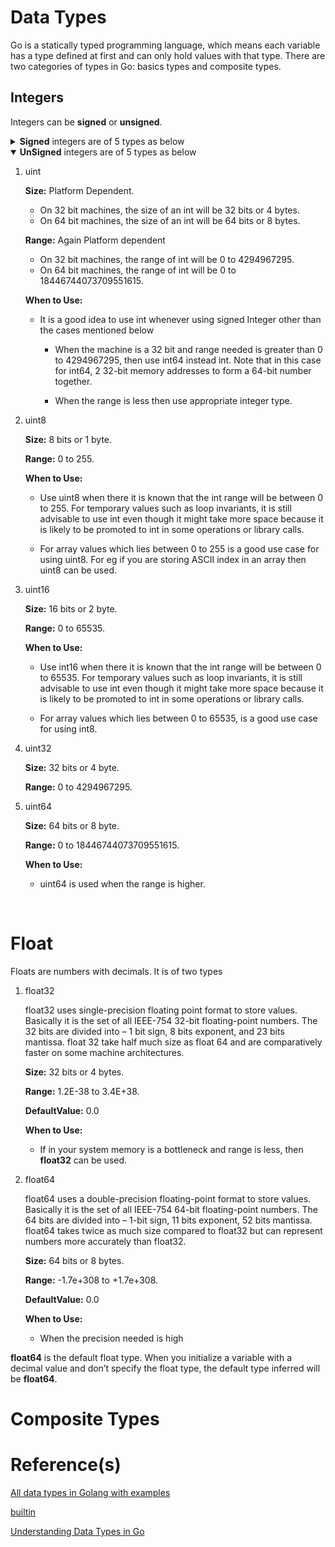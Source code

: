 # Data Types

Go is a statically typed programming language, which means each variable has a type defined at first and can only hold values with that type. There are two categories of types in Go: basics types and composite types.

## Integers

Integers can be **signed** or **unsigned**.

<details>

<summary open><b>Signed</b> integers are of 5 types as below</summary>

1. int

   **Size:** Platform Dependent.

   - On 32 bit machines, the size of an int will be 32 bits or 4 bytes.
   - On 64 bit machines, the size of an int will be 64 bits or 8 bytes.

   **Range:** Again Platform dependent

   - On 32 bit machines, the range of int will be -2147483648 to 2147483647.
   - On 64 bit machines, the range of int will be -9223372036854775808 to 9223372036854775807.

   **When to Use:**

   - It is a good idea to use int whenever using signed Integer other than the cases mentioned below

     - When the machine is a 32 bit and range needed is greater than -2147483648 to 2147483647, then use int64 instead int. Note that in this case for int64, 2 32-bit memory addresses to form a 64-bit number together.

     - When the range is less then use appropriate integer type.

2. int8

   **Size:** 8 bits or 1 byte.

   **Range:** -128 to 127.

   **When to Use:**

   - Use int8 when there it is known that the int range will be between -128 to 127. For temporary values such as loop invariants, it is still advisable to use int even though it might take more space because it is likely to be promoted to int in some operations or library calls.

   - For array values which lies between -128 to 127, is a good use case for using int8. For eg if you are storing ASCII index for lowercase letters then int8 can be used.

   - It is a good idea to use int8 for data values.

3. int16

   **Size:** 16 bits or 2 byte.

   **Range:** -32768 to 32767.

   **When to Use:**

   - Use int16 when there it is known that the int range will be between -32768 to 32767. For temporary values such as loop invariants, it is still advisable to use int even though it might take more space because it is likely to be promoted to int in some operations or library calls.

   - For array values which lies between -32768 to 32767, is a good use case for using int8. For eg if you are storing ASCII index for lowercase letters than int16 can be used.

4. int32

   **Size:** 32 bits or 4 byte.

   **Range:** -2147483648 to 2147483647.

5. int64

   **Size:** 64 bits or 8 byte.

   **Range:** -9223372036854775808 to 9223372036854775807.

   **When to Use:**

   - **int64** is used when the range is higher. For eg **time.Duration** is of type int64.

</details>

<details open>

<summary><b>UnSigned</b> integers are of 5 types as below</summary>

1. uint

   **Size:** Platform Dependent.

   - On 32 bit machines, the size of an int will be 32 bits or 4 bytes.
   - On 64 bit machines, the size of an int will be 64 bits or 8 bytes.

   **Range:** Again Platform dependent

   - On 32 bit machines, the range of int will be 0 to 4294967295.
   - On 64 bit machines, the range of int will be 0 to 18446744073709551615.

   **When to Use:**

   - It is a good idea to use int whenever using signed Integer other than the cases mentioned below

     - When the machine is a 32 bit and range needed is greater than 0 to 4294967295, then use int64 instead int. Note that in this case for int64, 2 32-bit memory addresses to form a 64-bit number together.

     - When the range is less then use appropriate integer type.

2. uint8

   **Size:** 8 bits or 1 byte.

   **Range:** 0 to 255.

   **When to Use:**

   - Use uint8 when there it is known that the int range will be between 0 to 255. For temporary values such as loop invariants, it is still advisable to use int even though it might take more space because it is likely to be promoted to int in some operations or library calls.

   - For array values which lies between 0 to 255 is a good use case for using uint8. For eg if you are storing ASCII index in an array then uint8 can be used.

3. uint16

   **Size:** 16 bits or 2 byte.

   **Range:** 0 to 65535.

   **When to Use:**

   - Use int16 when there it is known that the int range will be between 0 to 65535. For temporary values such as loop invariants, it is still advisable to use int even though it might take more space because it is likely to be promoted to int in some operations or library calls.

   - For array values which lies between 0 to 65535, is a good use case for using int8.

4. uint32

   **Size:** 32 bits or 4 byte.

   **Range:** 0 to 4294967295.

5. uint64

   **Size:** 64 bits or 8 byte.

   **Range:** 0 to 18446744073709551615.

   **When to Use:**

   - uint64 is used when the range is higher.

</details>

<br />

# Float

Floats are numbers with decimals. It is of two types

1. float32

   float32 uses single-precision floating point format to store values. Basically it is the set of all IEEE-754 32-bit floating-point numbers. The 32 bits are divided into – 1 bit sign, 8 bits exponent, and 23 bits mantissa. float 32 take half much size as float 64 and are comparatively faster on some machine architectures.

   **Size:** 32 bits or 4 bytes.

   **Range:** 1.2E-38 to 3.4E+38.

   **DefaultValue:** 0.0

   **When to Use:**

   - If in your system memory is a bottleneck and range is less, then **float32** can be used.

2. float64

   float64 uses a double-precision floating-point format to store values. Basically it is the set of all IEEE-754 64-bit floating-point numbers. The 64 bits are divided into – 1-bit sign, 11 bits exponent, 52 bits mantissa. float64 takes twice as much size compared to float32 but can represent numbers more accurately than float32.

   **Size:** 64 bits or 8 bytes.

   **Range:** -1.7e+308 to +1.7e+308.

   **DefaultValue:** 0.0

   **When to Use:**

   - When the precision needed is high

**float64** is the default float type. When you initialize a variable with a decimal value and don’t specify the float type, the default type inferred will be **float64**.

# Composite Types

# Reference(s)

[All data types in Golang with examples](https://golangbyexample.com/all-data-types-in-golang-with-examples/)

[builtin](https://pkg.go.dev/builtin)

[Understanding Data Types in Go](https://www.digitalocean.com/community/tutorials/understanding-data-types-in-go)
